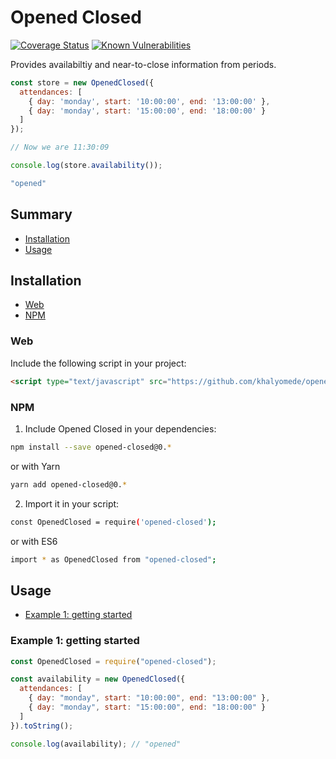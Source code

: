 # Opened Closed


[![Coverage Status](https://coveralls.io/repos/github/khalyomede/opened-closed/badge.svg?branch=master)](https://coveralls.io/github/khalyomede/opened-closed?branch=master)
[![Known Vulnerabilities](https://snyk.io/test/github/khalyomede/opened-closed/badge.svg?targetFile=package.json)](https://snyk.io/test/github/khalyomede/opened-closed?targetFile=package.json)

Provides availabiltiy and near-to-close information from periods.

```javascript
const store = new OpenedClosed({
  attendances: [
    { day: 'monday', start: '10:00:00', end: '13:00:00' },
    { day: 'monday', start: '15:00:00', end: '18:00:00' }
  ]
});

// Now we are 11:30:09

console.log(store.availability());
```

```bash
"opened"
```

## Summary

- [Installation](#installation)
- [Usage](#usage)

## Installation

- [Web](#web)
- [NPM](#npm)

### Web

Include the following script in your project:

```html
<script type="text/javascript" src="https://github.com/khalyomede/opened-closed/blob/master/dist/opened-closed.min.js"></script>
```

### NPM

1. Include Opened Closed in your dependencies:

```bash
npm install --save opened-closed@0.*
```

or with Yarn

```bash
yarn add opened-closed@0.*
```

2. Import it in your script:

```bash
const OpenedClosed = require('opened-closed');
```

or with ES6

```bash
import * as OpenedClosed from "opened-closed";
```

## Usage

- [Example 1: getting started](#example-1-getting-started)

### Example 1: getting started

```javascript
const OpenedClosed = require("opened-closed");

const availability = new OpenedClosed({
  attendances: [
    { day: "monday", start: "10:00:00", end: "13:00:00" },
    { day: "monday", start: "15:00:00", end: "18:00:00" }
  ]
}).toString();

console.log(availability); // "opened"
```